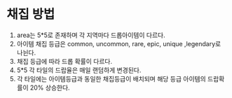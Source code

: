 # 채집 방법
1. area는 5*5로 존재하며 각 지역마다 드롭아이템이 다르다.
2. 아이템 채집 등급은 common, uncommon, rare, epic, unique ,legendary로 나뉜다.
3. 채집 등급에 따라 드롭 확률이 다르다.
4. 5*5 각 타일의 드랍율은 매일 랜덤하게 변경된다.
5. 각 타일에는 아이템등급과 동일한 채집등급이 배치되며 해당 등급 아이템의 드랍확률이 20% 상승한다.